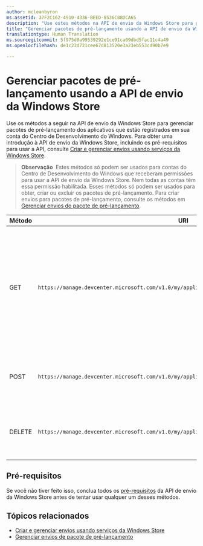 ```yaml
---
author: mcleanbyron
ms.assetid: 37F2C162-4910-4336-BEED-8536C88DCA65
description: "Use estes métodos na API de envio da Windows Store para gerenciar pacotes de pré-lançamento dos aplicativos que estão registrados em sua conta do Centro de Desenvolvimento do Windows."
title: "Gerenciar pacotes de pré-lançamento usando a API de envio da Windows Store"
translationtype: Human Translation
ms.sourcegitcommit: 5f975d0a99539292e1ce91ca09dbd5fac11c4a49
ms.openlocfilehash: de1c23d721cee67d813520e3a23eb553cd90b7e9

---
```


# Gerenciar pacotes de pré-lançamento usando a API de envio da Windows Store




Use os métodos a seguir na API de envio da Windows Store para gerenciar pacotes de pré-lançamento dos aplicativos que estão registrados em sua conta do Centro de Desenvolvimento do Windows. Para obter uma introdução à API de envio da Windows Store, incluindo os pré-requisitos para usar a API, consulte [Criar e gerenciar envios usando serviços da Windows Store](create-and-manage-submissions-using-windows-store-services.md).

>**Observação**&nbsp;&nbsp;Estes métodos só podem ser usados para contas do Centro de Desenvolvimento do Windows que receberam permissões para usar a API de envio da Windows Store. Nem todas as contas têm essa permissão habilitada. Esses métodos só podem ser usados para obter, criar ou excluir os pacotes de pré-lançamento. Para criar envios para pacotes de pré-lançamento, consulte os métodos em [Gerenciar envios do pacote de pré-lançamento](manage-flight-submissions.md).

| Método        | URI    | Descrição                                                                 |
|---------------|--------|-----------------------------------------------------------------------------|
| GET | ```https://manage.devcenter.microsoft.com/v1.0/my/applications/{applicationId}/flights/{flightId}``` | Obtém dados para um pacote de pré-lançamento de um aplicativo que está registrado em sua conta do Centro de Desenvolvimento do Windows. Para obter mais informações, consulte [Obter um pacote de pré-lançamento](get-a-flight.md). |
| POST | ```https://manage.devcenter.microsoft.com/v1.0/my/applications/{applicationId}/flights``` | Cria um novo pacote de pré-lançamento. Para saber mais, veja [Criar um pacote de pré-lançamento](create-a-flight.md).|
| DELETE | ```https://manage.devcenter.microsoft.com/v1.0/my/applications/{applicationId}/flights/{flightId}``` | Exclui um pacote de pré-lançamento. Para saber mais, veja [Excluir um pacote de pré-lançamento](delete-a-flight.md). |


## Pré-requisitos

Se você não tiver feito isso, conclua todos os [pré-requisitos](create-and-manage-submissions-using-windows-store-services.md#prerequisites) da API de envio da Windows Store antes de tentar usar qualquer um desses métodos.

## Tópicos relacionados

* [Criar e gerenciar envios usando serviços da Windows Store](create-and-manage-submissions-using-windows-store-services.md)
* [Gerenciar envios de pacote de pré-lançamento](manage-flight-submissions.md)



<!--HONumber=Aug16_HO5-->


